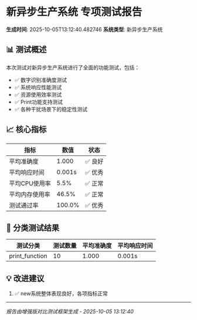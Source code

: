 # 新异步生产系统 专项测试报告
**生成时间**: 2025-10-05T13:12:40.482746
**系统类型**: 新异步生产系统

## 📊 测试概述

本次测试对新异步生产系统进行了全面的功能测试，包括：
- ✅ 数字识别准确度测试
- ✅ 系统响应性能测试
- ✅ 资源使用效率测试
- ✅ Print功能支持测试
- ✅ 各种干扰场景下的稳定性测试

## 📈 核心指标

| 指标 | 数值 | 状态 |
|------|------|------|
| 平均准确度 | 1.000 | ✅ 良好 |
| 平均响应时间 | 0.001s | ✅ 优秀 |
| 平均CPU使用率 | 5.5% | ✅ 正常 |
| 平均内存使用率 | 46.5% | ✅ 正常 |
| 测试通过率 | 100.0% | ✅ 优秀 |

## 🎯 分类测试结果

| 测试分类 | 测试数量 | 平均准确度 | 平均响应时间 |
|----------|----------|------------|--------------|
| print_function | 10 | 1.000 | 0.001s |

## 💡 改进建议

1. ✅ new系统整体表现良好，各项指标正常

---
*报告由增强版对比测试框架生成 - 2025-10-05 13:12:40*